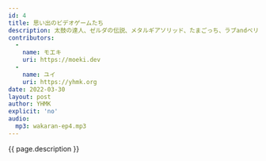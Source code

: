 ```yaml
---
id: 4
title: 思い出のビデオゲームたち
description: 太鼓の達人、ゼルダの伝説、メタルギアソリッド、たまごっち、ラブandベリー、ツムツム、テトリスなどについて話しました。
contributors:
  - 
    name: モエキ
    uri: https://moeki.dev
  -
    name: ユイ
    uri: https://yhmk.org
date: 2022-03-30
layout: post
author: YHMK
explicit: 'no'
audio:
  mp3: wakaran-ep4.mp3
---
```


{{ page.description }}

